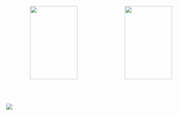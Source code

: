 <p align="center">
<a href="https://github.com/SnowzNZ"><img src="https://github-readme-stats.vercel.app/api?username=SnowzNZ&card_width=300&border_radius=20&theme=tokyonight&hide_border=true" height="195" width="50%"><img src="https://github-readme-stats.vercel.app/api/top-langs/?username=SnowzNZ&layout=compact&border_radius=17&theme=tokyonight&hide_border=true" height="195" width="50%">
</a>
</p>
<br>
<br>
<br>
<a href="https://github.com/SnowzNZ"><img src="https://github-readme-stats.vercel.app/api/pin/?username=SnowzNZ&repo=Instafader&theme=tokyonight">
</a>
